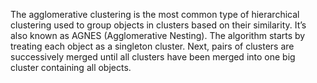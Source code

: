 The agglomerative clustering is the most common type of hierarchical clustering used to group objects in clusters based on their similarity. 
It’s also known as AGNES (Agglomerative Nesting). The algorithm starts by treating each object as a singleton cluster. 
Next, pairs of clusters are successively merged until all clusters have been merged into one big cluster containing all objects.



